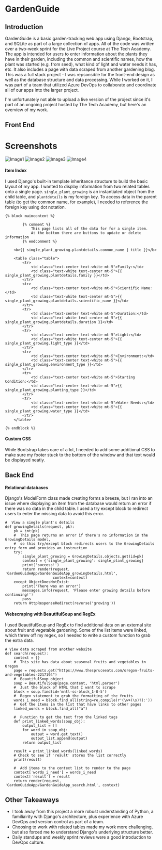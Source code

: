 # GardenGuide

## Introduction

GardenGuide is a basic garden-tracking web app using Django, Bootstrap, and SQLite as part of a large collection of apps. All of the code was written over a two-week sprint for the Live Project course at The Tech Academy. The app is intended for users to enter information about the plants they have in their garden, including the common and scientific names, how the plant was started (e.g. from seed), what kind of light and water needs it has, etc. It also includes a page with data scraped from another gardening blog. This was a full stack project - I was repsonsible for the front-end design as well as the database structure and data processing. While I worked on it, I was part of a team that utilized Azure DevOps to collaborate and coordinate all of our apps into the larger project. 

I'm unfortunately not able to upload a live version of the project since it's part of an ongoing project hosted by The Tech Academy, but here's an overview of my work.
 
## Front End

# Screenshots
![Image1](https://github.com/lenniecottrell/GardenGuide/blob/master/images/GardenGuideHome.png)
![Image2](https://github.com/lenniecottrell/GardenGuide/blob/master/images/addGardenDetails.png)
![Image3](https://github.com/lenniecottrell/GardenGuide/blob/master/images/addPlant.png)
![Image4](https://github.com/lenniecottrell/GardenGuide/blob/master/images/myGarden.png)


#### Item Index
I used Django's built-in template inheritance structure to build the basic layout of my app. I wanted to display information from two related tables onto a single page. `single_plant_growing` is an instantiated object from the child table, and `plantdetails` is my foreign key. To access data in the parent table (to get the common name, for example), I needed to reference the foreign key using dot notation. 

    {% block maincontent %}

            {% comment %}
                This page lists all of the data for for a single item.
                At the bottom there are buttons to update or delete information
            {% endcomment %}

        <b>{{ single_plant_growing.plantdetails.common_name | title }}</b>

        <table class="table">
            <tr>
                <td class="text-center text-white mt-5">Family:</td>
                <td class="text-white text-center mt-5">{{ single_plant_growing.plantdetails.family }}</td>
            </tr>
            <tr>
                <td class="text-center text-white mt-5">Scientific Name:</td>
                <td class="text-white text-center mt-5">{{ single_plant_growing.plantdetails.scientific_name }}</td>
            </tr>
            <tr>
                <td class="text-center text-white mt-5">Duration:</td>
                <td class="text-white text-center mt-5">{{ single_plant_growing.plantdetails.duration }}</td>
            </tr>
            <tr>
                <td class="text-center text-white mt-5">Light:</td>
                <td class="text-white text-center mt-5">{{ single_plant_growing.light_type }}</td>
            </tr>
            <tr>
                <td class="text-center text-white mt-5">Environment:</td>
                <td class="text-center text-white mt-5">{{ single_plant_growing.environment_type }}</td>
            </tr>
            <tr>
                <td class="text-center text-white mt-5">Starting Condition:</td>
                <td class="text-center text-white mt-5">{{ single_plant_growing.planting_type }}</td>
            </tr>
            <tr>
                <td class="text-center text-white mt-5">Water Needs:</td>
                <td class="text-center text-white mt-5">{{ single_plant_growing.water_type }}</td>
            </tr>
        </table>

    {% endblock %}

#### Custom CSS
While Bootstrap takes care of a lot, I needed to add some additional CSS to make sure my footer stuck to the bottom of the window and that text would be displayed neatly. 


## Back End

#### Relational databases
Django's ModelForm class made creating forms a breeze, but I ran into an issue where displaying an item from the database would return an error if there was no data in the child table. I used a try except block to redirect users to enter the missing data to avoid this error.

    #  View a single plant's details
    def growingDetails(request, pk):
        pk = int(pk)
        #  This page returns an error if there's no information in the GrowingDetails model,
        #  so this try/except block redirects users to the GrowingDetails entry form and provides an instruction
        try:
            single_plant_growing = GrowingDetails.objects.get(id=pk)
            context = {'single_plant_growing': single_plant_growing}
            print('success!')
            return render(request, 'GardenGuideApp/GardenGuideApp_growingDetails.html',
                          context=context)
        except ObjectDoesNotExist:
            print('There was an error')
            messages.info(request, 'Please enter growing details before continuing!')
            pass
        return HttpResponseRedirect(reverse('growing'))
        

#### Webscraping with BeautifulSoup and RegEx
I used BeautifulSoup and RegEx to find additional data on an external site about fruit and vegetable gardening. Some of the list items were linked, which threw off my regex, so I needed to write a custom function to grab the extra data.

    # View data scraped from another website
    def search(request):
        context = {}
        #  This site has data about seasonal fruits and vegetables in Oregon
        page = requests.get("https://www.thespruceeats.com/oregon-fruits-and-vegetables-2217194")
        #  BeautifulSoup object
        soup = BeautifulSoup(page.content, 'html.parser')
        #  Just the block of HTML that I want to scrape
        block = soup.find(id='mntl-sc-block_1-0-5')
        #  Regex statement to grab the formatting of the fruits
        words_i_need = block.find_all(string=re.compile(r'(\w+(\s)?):'))
        #  Get the items in the list that have links to other pages
        linked_words = block.find_all("a")

        #  Function to get the text from the linked tags
        def print_linked_words(soup_obj):
            output_list = []
            for word in soup_obj:
                output = word.get_text()
                output_list.append(output)
            return output_list

        result = print_linked_words(linked_words)
        # Check to see if 'result' stores the list correctly
        print(result)

        #  Add items to the context list to render to the page
        context['words_i_need'] = words_i_need
        context['result'] = result
        return render(request, 'GardenGuideApp/GardenGuideApp_search.html', context)

## Other Takeaways

* I took away from this project a more robust understanding of Python, a familiairity with Django's architecture, plus experience with Azure DevOps and version control as part of a team.
* Choosing to work with related tables made my work more challenging, but also forced me to understand Django's underlying structure better.
* Daily standups and weekly sprint reviews were a good introduction to DevOps culture.


